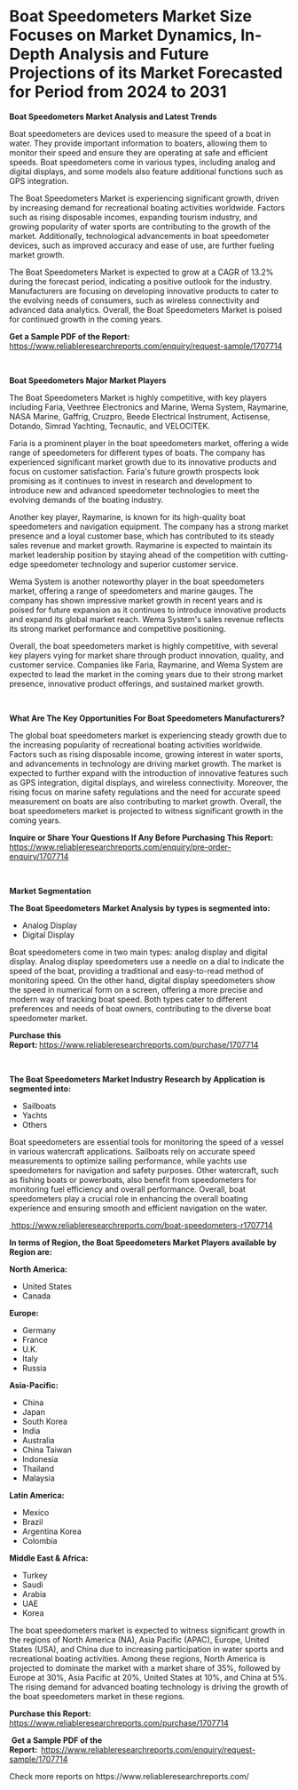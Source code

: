 <p><h1>Boat Speedometers Market Size Focuses on Market Dynamics, In-Depth Analysis and Future Projections of its Market Forecasted for Period from 2024 to 2031</h1></p><p><strong>Boat Speedometers Market Analysis and Latest Trends</strong></p>
<p><p>Boat speedometers are devices used to measure the speed of a boat in water. They provide important information to boaters, allowing them to monitor their speed and ensure they are operating at safe and efficient speeds. Boat speedometers come in various types, including analog and digital displays, and some models also feature additional functions such as GPS integration.</p><p>The Boat Speedometers Market is experiencing significant growth, driven by increasing demand for recreational boating activities worldwide. Factors such as rising disposable incomes, expanding tourism industry, and growing popularity of water sports are contributing to the growth of the market. Additionally, technological advancements in boat speedometer devices, such as improved accuracy and ease of use, are further fueling market growth.</p><p>The Boat Speedometers Market is expected to grow at a CAGR of 13.2% during the forecast period, indicating a positive outlook for the industry. Manufacturers are focusing on developing innovative products to cater to the evolving needs of consumers, such as wireless connectivity and advanced data analytics. Overall, the Boat Speedometers Market is poised for continued growth in the coming years.</p></p>
<p><strong>Get a Sample PDF of the Report:&nbsp;</strong> <a href="https://www.reliableresearchreports.com/enquiry/request-sample/1707714">https://www.reliableresearchreports.com/enquiry/request-sample/1707714</a></p>
<p>&nbsp;</p>
<p><strong>Boat Speedometers Major Market Players</strong></p>
<p><p>The Boat Speedometers Market is highly competitive, with key players including Faria, Veethree Electronics and Marine, Wema System, Raymarine, NASA Marine, Gaffrig, Cruzpro, Beede Electrical Instrument, Actisense, Dotando, Simrad Yachting, Tecnautic, and VELOCITEK.</p><p>Faria is a prominent player in the boat speedometers market, offering a wide range of speedometers for different types of boats. The company has experienced significant market growth due to its innovative products and focus on customer satisfaction. Faria's future growth prospects look promising as it continues to invest in research and development to introduce new and advanced speedometer technologies to meet the evolving demands of the boating industry.</p><p>Another key player, Raymarine, is known for its high-quality boat speedometers and navigation equipment. The company has a strong market presence and a loyal customer base, which has contributed to its steady sales revenue and market growth. Raymarine is expected to maintain its market leadership position by staying ahead of the competition with cutting-edge speedometer technology and superior customer service.</p><p>Wema System is another noteworthy player in the boat speedometers market, offering a range of speedometers and marine gauges. The company has shown impressive market growth in recent years and is poised for future expansion as it continues to introduce innovative products and expand its global market reach. Wema System's sales revenue reflects its strong market performance and competitive positioning.</p><p>Overall, the boat speedometers market is highly competitive, with several key players vying for market share through product innovation, quality, and customer service. Companies like Faria, Raymarine, and Wema System are expected to lead the market in the coming years due to their strong market presence, innovative product offerings, and sustained market growth.</p></p>
<p>&nbsp;</p>
<p><strong>What Are The Key Opportunities For Boat Speedometers Manufacturers?</strong></p>
<p><p>The global boat speedometers market is experiencing steady growth due to the increasing popularity of recreational boating activities worldwide. Factors such as rising disposable income, growing interest in water sports, and advancements in technology are driving market growth. The market is expected to further expand with the introduction of innovative features such as GPS integration, digital displays, and wireless connectivity. Moreover, the rising focus on marine safety regulations and the need for accurate speed measurement on boats are also contributing to market growth. Overall, the boat speedometers market is projected to witness significant growth in the coming years.</p></p>
<p><strong>Inquire or Share Your Questions If Any Before Purchasing This Report:</strong> <a href="https://www.reliableresearchreports.com/enquiry/pre-order-enquiry/1707714">https://www.reliableresearchreports.com/enquiry/pre-order-enquiry/1707714</a></p>
<p>&nbsp;</p>
<p><strong>Market Segmentation</strong></p>
<p><strong>The Boat Speedometers Market Analysis by types is segmented into:</strong></p>
<p><ul><li>Analog Display</li><li>Digital Display</li></ul></p>
<p><p>Boat speedometers come in two main types: analog display and digital display. Analog display speedometers use a needle on a dial to indicate the speed of the boat, providing a traditional and easy-to-read method of monitoring speed. On the other hand, digital display speedometers show the speed in numerical form on a screen, offering a more precise and modern way of tracking boat speed. Both types cater to different preferences and needs of boat owners, contributing to the diverse boat speedometer market.</p></p>
<p><strong>Purchase this Report:&nbsp;</strong><a href="https://www.reliableresearchreports.com/purchase/1707714">https://www.reliableresearchreports.com/purchase/1707714</a></p>
<p>&nbsp;</p>
<p><strong>The Boat Speedometers Market Industry Research by Application is segmented into:</strong></p>
<p><ul><li>Sailboats</li><li>Yachts</li><li>Others</li></ul></p>
<p><p>Boat speedometers are essential tools for monitoring the speed of a vessel in various watercraft applications. Sailboats rely on accurate speed measurements to optimize sailing performance, while yachts use speedometers for navigation and safety purposes. Other watercraft, such as fishing boats or powerboats, also benefit from speedometers for monitoring fuel efficiency and overall performance. Overall, boat speedometers play a crucial role in enhancing the overall boating experience and ensuring smooth and efficient navigation on the water.</p></p>
<p><a href="https://www.reliableresearchreports.com/boat-speedometers-r1707714">&nbsp;https://www.reliableresearchreports.com/boat-speedometers-r1707714</a></p>
<p><strong>In terms of Region, the Boat Speedometers Market Players available by Region are:</strong></p>
<p>
    <p> <strong> North America: </strong>
        <ul>
            <li>United States</li>
            <li>Canada</li>
        </ul>
        </p> 
    <p> <strong> Europe: </strong>
        <ul>
            <li>Germany</li>
            <li>France</li>
            <li>U.K.</li>
            <li>Italy</li>
            <li>Russia</li>
        </ul>
        </p> 
    <p> <strong> Asia-Pacific: </strong>
        <ul>
            <li>China</li>
            <li>Japan</li>
            <li>South Korea</li>
            <li>India</li>
            <li>Australia</li>
            <li>China Taiwan</li>
            <li>Indonesia</li>
            <li>Thailand</li>
            <li>Malaysia</li>
        </ul>
        </p> 
    <p> <strong> Latin America: </strong>
        <ul>
            <li>Mexico</li>
            <li>Brazil</li>
            <li>Argentina Korea</li>
            <li>Colombia</li>
        </ul>
        </p> 
    <p> <strong> Middle East & Africa: </strong>
        <ul>
            <li>Turkey</li>
            <li>Saudi</li>
            <li>Arabia</li>
            <li>UAE</li>
            <li>Korea</li>
        </ul>
    </p>
    </p>
<p><p>The boat speedometers market is expected to witness significant growth in the regions of North America (NA), Asia Pacific (APAC), Europe, United States (USA), and China due to increasing participation in water sports and recreational boating activities. Among these regions, North America is projected to dominate the market with a market share of 35%, followed by Europe at 30%, Asia Pacific at 20%, United States at 10%, and China at 5%. The rising demand for advanced boating technology is driving the growth of the boat speedometers market in these regions.</p></p>
<p><strong>Purchase this Report: </strong><a href="https://www.reliableresearchreports.com/purchase/1707714">https://www.reliableresearchreports.com/purchase/1707714</a></p>
<p>&nbsp;<strong>Get a Sample PDF of the Report:&nbsp;&nbsp;</strong><a href="https://www.reliableresearchreports.com/enquiry/request-sample/1707714">https://www.reliableresearchreports.com/enquiry/request-sample/1707714</a></p>
<p><strong></strong></p>
<p>Check more reports on https://www.reliableresearchreports.com/</p>